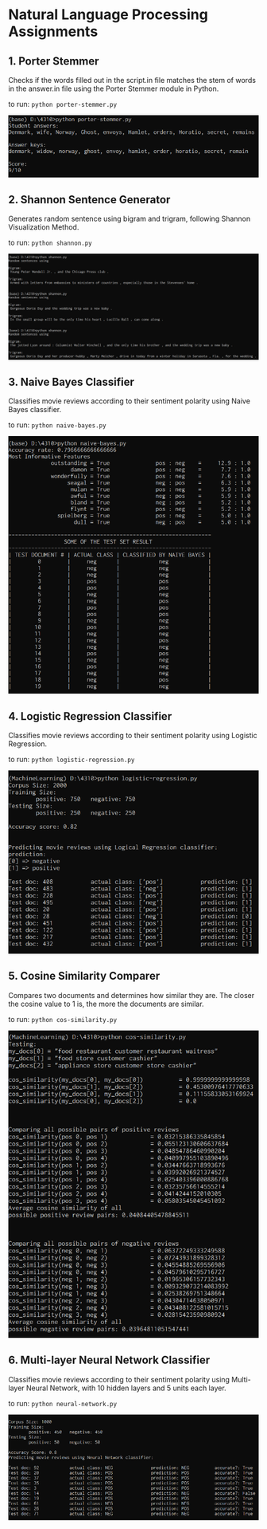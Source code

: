 # Natural Language Processing Assignments

## 1. Porter Stemmer
Checks if the words filled out in the script.in file matches the stem of words in the answer.in file using the Porter Stemmer module in Python.

to run: ``python porter-stemmer.py``

<img src="./screenshots/porter-stemmer.PNG" alt="Porter Stemmer screenshot">

## 2. Shannon Sentence Generator
Generates random sentence using bigram and trigram, following Shannon Visualization Method.

to run: ``python shannon.py``

<img src="./screenshots/shannon.PNG" alt="Shannon screenshot">

## 3. Naive Bayes Classifier
Classifies movie reviews according to their sentiment polarity using Naive Bayes classifier.

to run: ``python naive-bayes.py``

<img src="./screenshots/naive-bayes.PNG" alt="Naive Bayes screenshot">


## 4. Logistic Regression Classifier
Classifies movie reviews according to their sentiment polarity using Logistic Regression.

to run: ``python logistic-regression.py``

<img src="./screenshots/logistic-regression.PNG" alt="Logistic Regression screenshot">


## 5. Cosine Similarity Comparer
Compares two documents and determines how similar they are. The closer the cosine value to 1 is, the more the documents are similar.

to run: ``python cos-similarity.py``

<img src="./screenshots/cosine-similarity.PNG" alt="Cosine Similarity screenshot">


## 6. Multi-layer Neural Network Classifier
Classifies movie reviews according to their sentiment polarity using Multi-layer Neural Network, with 10 hidden layers and 5 units each layer.

to run: ``python neural-network.py``

<img src="./screenshots/neural-network.PNG" alt="Neural Network screenshot">



